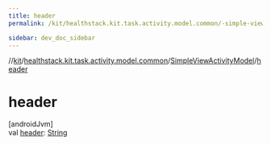 ```yaml
---
title: header
permalink: /kit/healthstack.kit.task.activity.model.common/-simple-view-activity-model/header.html

sidebar: dev_doc_sidebar
---
```

//[kit](../../../index.html)/[healthstack.kit.task.activity.model.common](../index.html)/[SimpleViewActivityModel](index.html)/[header](header.html)



# header



[androidJvm]\
val [header](header.html): [String](https://kotlinlang.org/api/latest/jvm/stdlib/kotlin/-string/index.html)




